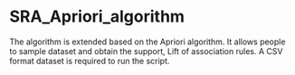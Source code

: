 # SRA_Apriori_algorithm

The algorithm is extended based on the Apriori algorithm. It allows people to sample dataset and obtain the support, Lift of association rules. 
A CSV format dataset is required to run the script.
